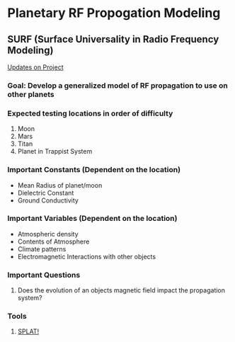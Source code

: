 # Planetary RF Propogation Modeling
## SURF (Surface Universality in Radio Frequency Modeling)

[Updates on Project](https://www.researchgate.net/project/Planetary-RF-Propagation-Modeling)

### Goal: Develop a generalized model of RF propagation to use on other planets

### Expected testing locations in order of difficulty
1. Moon
2. Mars
3. Titan
4. Planet in Trappist System

### Important Constants (Dependent on the location)
* Mean Radius of planet/moon
* Dielectric Constant
* Ground Conductivity

### Important Variables (Dependent on the location)
* Atmospheric density
* Contents of Atmosphere
* Climate patterns
* Electromagnetic Interactions with other objects

### Important Questions
1. Does the evolution of an objects magnetic field impact the propagation system?

### Tools
1. [SPLAT!](https://www.qsl.net/kd2bd/splat.html)
